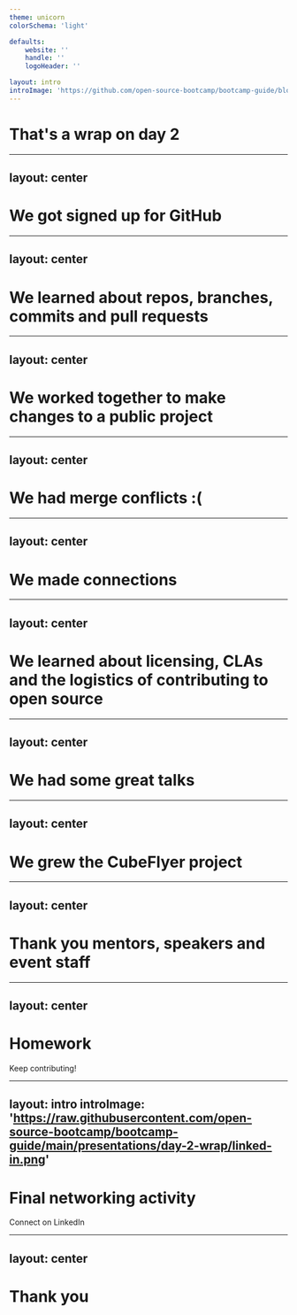 ```yaml
---
theme: unicorn
colorSchema: 'light'

defaults:
    website: ''
    handle: ''
    logoHeader: ''

layout: intro
introImage: 'https://github.com/open-source-bootcamp/bootcamp-guide/blob/main/presentations/get-signed-up-with-github/github.png?raw=true'
---
```


# That's a wrap on day 2

<!--

That's a wrap on day 2. Let's take a moment to review what we have done over this event.

Customize this based on any particular events or achievements for the event.

-->

---
layout: center
---

# We got signed up for GitHub

<!--

Everyone is now signed up on GitHub and has tools installed to contribute to open source.

-->

---
layout: center
---

# We learned about repos, branches, commits and pull requests

<!--

We spent some time learning about repositories, managing code in branches, changing code in commits and merging code with pull requests

-->

---
layout: center
---

# We worked together to make changes to a public project

<!--

We worked in teams to contribute to CubeFlyer, learning about forks, issues, merge conflicts

-->

---
layout: center
---

# We had merge conflicts :(

<!--

We learned about merge conflicts, what they are and how to resolve them

-->

---
layout: center
---

# We made connections

<!--

All thought this event we have focused on networking. We've connected with each other on GitHub, worked in teams, and had fun together

-->

---
layout: center
---

# We learned about licensing, CLAs and the logistics of contributing to open source

<!--

We learned about license types, what CLAs are and why they are important, and what things you need to be careful about when contributing to open source if you work in tech.

-->

---
layout: center
---

# We had some great talks

<!---

Highlight the talks here - customize this based on the sessions, and thank the speakers.

-->

---
layout: center
---

# We grew the CubeFlyer project

<!--

In teams we grew the CubeFlyer project adding documentation/UI/Project Management/Continuous integration. Customize this based on what projects folks worked on.

-->

---
layout: center
---

# Thank you mentors, speakers and event staff

<!--

Thank you to everyone who made today possible, including mentors, speakers and event staff.

Update this as required. It is nice to thank everyone individually.

-->

---
layout: center
---

# Homework

Keep contributing!

<!--

Your home work is to keep contributing to open source. You can carry on working on CubeFlyer, using issues and PRs to work in teams.
Then find an open source project you are interested in, and look into how you can contribute.

-->

---
layout: intro
introImage: 'https://raw.githubusercontent.com/open-source-bootcamp/bootcamp-guide/main/presentations/day-2-wrap/linked-in.png'
---

# Final networking activity

Connect on LinkedIn

<!--

LinkedIn is a social network for professionals, so to keep up with what folks are working on, or to get help finding work you can connect on LinkedIn.
LinkedIn has QR codes to make it easier to connect to people. Make sure you have the latest app installed, then tap the search bar, then the QR code button.

-->

---
layout: center
---

# Thank you

<!--

Thank you for attending.

If you are running a survey to gather feedback on the event, now is the time to ask for this.

-->